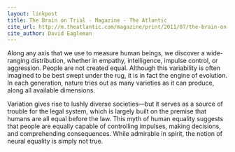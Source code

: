 ```yaml
---
layout: linkpost
title: The Brain on Trial - Magazine - The Atlantic
cite_url: http://m.theatlantic.com/magazine/print/2011/07/the-brain-on-trial/8520/
cite_author: David Eagleman
---
```

Along any axis that we use to measure human beings, we discover a wide-ranging distribution, whether in empathy, intelligence, impulse control, or aggression. People are not created equal. Although this variability is often imagined to be best swept under the rug, it is in fact the engine of evolution. In each generation, nature tries out as many varieties as it can produce, along all available dimensions.
  
Variation gives rise to lushly diverse societies—but it serves as a source of trouble for the legal system, which is largely built on the premise that humans are all equal before the law. This myth of human equality suggests that people are equally capable of controlling impulses, making decisions, and comprehending consequences. While admirable in spirit, the notion of neural equality is simply not true.  


